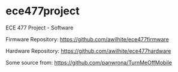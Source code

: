 # ece477project
ECE 477 Project - Software

Firmware Repository: https://github.com/awilhite/ece477firmware

Hardware Repository: https://github.com/awilhite/ece477hardware

Some source from: https://github.com/panwrona/TurnMeOffMobile
